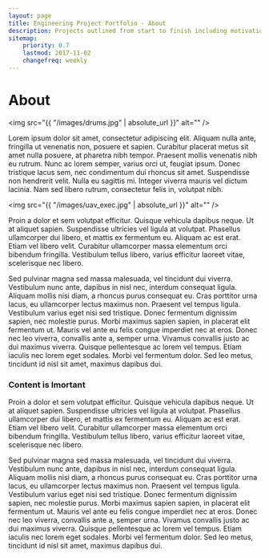 ```yaml
---
layout: page
title: Engineering Project Portfolio - About
description: Projects outlined from start to finish including motivation, design, fabrication, and challenges.
sitemap:
    priority: 0.7
    lastmod: 2017-11-02
    changefreq: weekly
---
```

# About

<span class="image left"><img src="{{ "/images/drums.jpg" | absolute_url }}" alt="" /></span>

Lorem ipsum dolor sit amet, consectetur adipiscing elit. Aliquam nulla ante, fringilla ut venenatis non, posuere et sapien. Curabitur placerat metus sit amet nulla posuere, at pharetra nibh tempor. Praesent mollis venenatis nibh eu rutrum. Nunc ac lorem semper, varius orci ut, feugiat ipsum. Donec tristique lacus sem, nec condimentum dui rhoncus sit amet. Suspendisse non hendrerit velit. Nulla eu sagittis mi. Integer viverra mauris vel dictum lacinia. Nam sed libero rutrum, consectetur felis in, volutpat nibh.

<span class="image right"><img src="{{ "/images/uav_exec.jpg" | absolute_url }}" alt="" /></span>

Proin a dolor et sem volutpat efficitur. Quisque vehicula dapibus neque. Ut at aliquet sapien. Suspendisse ultricies vel ligula at volutpat. Phasellus ullamcorper dui libero, et mattis ex fermentum eu. Aliquam ac est erat. Etiam vel libero velit. Curabitur ullamcorper massa elementum orci bibendum fringilla. Vestibulum tellus libero, varius efficitur laoreet vitae, scelerisque nec libero.

Sed pulvinar magna sed massa malesuada, vel tincidunt dui viverra. Vestibulum nunc ante, dapibus in nisl nec, interdum consequat ligula. Aliquam mollis nisi diam, a rhoncus purus consequat eu. Cras porttitor urna lacus, eu ullamcorper lectus maximus non. Praesent vel tempus ligula. Vestibulum varius eget nisi sed tristique. Donec fermentum dignissim sapien, nec molestie purus. Morbi maximus sapien sapien, in placerat elit fermentum ut. Mauris vel ante eu felis congue imperdiet nec at eros. Donec nec leo viverra, convallis ante a, semper urna. Vivamus convallis justo ac dui maximus viverra. Quisque pellentesque ac lorem vel tempus. Etiam iaculis nec lorem eget sodales. Morbi vel fermentum dolor. Sed leo metus, tincidunt id nisl sit amet, maximus dapibus dui.

### Content is Imortant
<div class="box">
  <p>
  Proin a dolor et sem volutpat efficitur. Quisque vehicula dapibus neque. Ut at aliquet sapien. Suspendisse ultricies vel ligula at volutpat. Phasellus ullamcorper dui libero, et mattis ex fermentum eu. Aliquam ac est erat. Etiam vel libero velit. Curabitur ullamcorper massa elementum orci bibendum fringilla. Vestibulum tellus libero, varius efficitur laoreet vitae, scelerisque nec libero.
  </p>
</div>

Sed pulvinar magna sed massa malesuada, vel tincidunt dui viverra. Vestibulum nunc ante, dapibus in nisl nec, interdum consequat ligula. Aliquam mollis nisi diam, a rhoncus purus consequat eu. Cras porttitor urna lacus, eu ullamcorper lectus maximus non. Praesent vel tempus ligula. Vestibulum varius eget nisi sed tristique. Donec fermentum dignissim sapien, nec molestie purus. Morbi maximus sapien sapien, in placerat elit fermentum ut. Mauris vel ante eu felis congue imperdiet nec at eros. Donec nec leo viverra, convallis ante a, semper urna. Vivamus convallis justo ac dui maximus viverra. Quisque pellentesque ac lorem vel tempus. Etiam iaculis nec lorem eget sodales. Morbi vel fermentum dolor. Sed leo metus, tincidunt id nisl sit amet, maximus dapibus dui.
